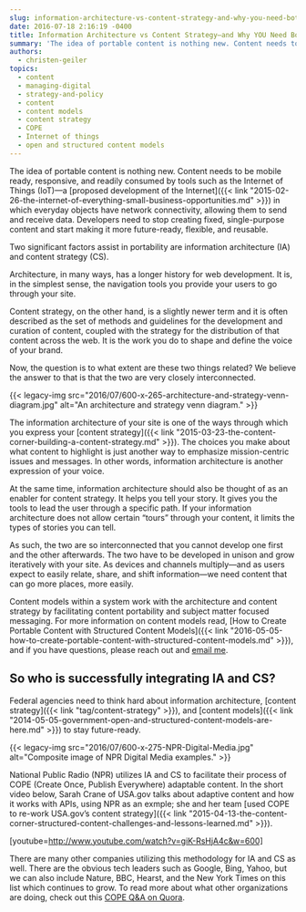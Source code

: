 ```yaml
---
slug: information-architecture-vs-content-strategy-and-why-you-need-both
date: 2016-07-18 2:16:19 -0400
title: Information Architecture vs Content Strategy—and Why YOU Need Both
summary: 'The idea of portable content is nothing new. Content needs to be mobile ready, responsive, and readily consumed by tools such as the Internet of Things (IoT)&mdash;a proposed development of the Internet in which everyday objects have network connectivity, allowing them to send and receive data. Developers need to stop creating fixed, single-purpose content and'
authors:
  - christen-geiler
topics:
  - content
  - managing-digital
  - strategy-and-policy
  - content
  - content models
  - content strategy
  - COPE
  - Internet of things
  - open and structured content models
---
```


The idea of portable content is nothing new. Content needs to be mobile ready, responsive, and readily consumed by tools such as the Internet of Things (IoT)—a [proposed development of the Internet]({{< link "2015-02-26-the-internet-of-everything-small-business-opportunities.md" >}}) in which everyday objects have network connectivity, allowing them to send and receive data. Developers need to stop creating fixed, single-purpose content and start making it more future-ready, flexible, and reusable.

Two significant factors assist in portability are information architecture (IA) and content strategy (CS).

Architecture, in many ways, has a longer history for web development. It is, in the simplest sense, the navigation tools you provide your users to go through your site.

Content strategy, on the other hand, is a slightly newer term and it is often described as the set of methods and guidelines for the development and curation of content, coupled with the strategy for the distribution of that content across the web. It is the work you do to shape and define the voice of your brand.

Now, the question is to what extent are these two things related? We believe the answer to that is that the two are very closely interconnected.

{{< legacy-img src="2016/07/600-x-265-architecture-and-strategy-venn-diagram.jpg" alt="An architecture and strategy venn diagram." >}}

The information architecture of your site is one of the ways through which you express your [content strategy]({{< link "2015-03-23-the-content-corner-building-a-content-strategy.md" >}}). The choices you make about what content to highlight is just another way to emphasize mission-centric issues and messages. In other words, information architecture is another expression of your voice.

At the same time, information architecture should also be thought of as an enabler for content strategy. It helps you tell your story. It gives you the tools to lead the user through a specific path. If your information architecture does not allow certain &#8220;tours&#8221; through your content, it limits the types of stories you can tell.

As such, the two are so interconnected that you cannot develop one first and the other afterwards. The two have to be developed in unison and grow iteratively with your site. As devices and channels multiply—and as users expect to easily relate, share, and shift information—we need content that can go more places, more easily.

Content models within a system work with the architecture and content strategy by facilitating content portability and subject matter focused messaging. For more information on content models read, [How to Create Portable Content with Structured Content Models]({{< link "2016-05-05-how-to-create-portable-content-with-structured-content-models.md" >}}), and if you have questions, please reach out and [email me](mailto:Christen.Geiler@nih.gov).

## So who is successfully integrating IA and CS?

Federal agencies need to think hard about information architecture, [content strategy]({{< link "tag/content-strategy" >}}), and [content models]({{< link "2014-05-05-government-open-and-structured-content-models-are-here.md" >}}) to stay future-ready.

{{< legacy-img src="2016/07/600-x-275-NPR-Digital-Media.jpg" alt="Composite image of NPR Digital Media examples." >}}

National Public Radio (NPR) utilizes IA and CS to facilitate their process of COPE (Create Once, Publish Everywhere) adaptable content. In the short video below, Sarah Crane of USA.gov talks about adaptive content and how it works with APIs, using NPR as an exmple; she and her team [used COPE to re-work USA.gov&#8217;s content strategy]({{< link "2015-04-13-the-content-corner-structured-content-challenges-and-lessons-learned.md" >}}).

[youtube=http://www.youtube.com/watch?v=giK-RsHjA4c&w=600]

There are many other companies utilizing this methodology for IA and CS as well. There are the obvious tech leaders such as Google, Bing, Yahoo, but we can also include Nature, BBC, Hearst, and the New York Times on this list which continues to grow. To read more about what other organizations are doing, check out this [COPE Q&A on Quora](https://www.quora.com/Content-Strategy-Other-than-NPR-what-are-some-examples-of-C-O-P-E-create-once-publish-everywhere-in-practice).